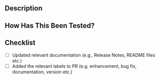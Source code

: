 ## Description
<!--- 
  Describe the context and motivation for the change.
  Why is this change required? What problem does it solve?
  Add performance data if needed.
-->

## How Has This Been Tested?
<!--- Describe how you tested your changes and the testing environment -->

## Checklist
<!--- All checkboxes should be checked -->
- [ ] Updated relevant documentation (e.g., Release Notes, README files etc.)
- [ ] Added the relevant labels to PR (e.g. enhancement, bug fix, documentation, version etc.)
